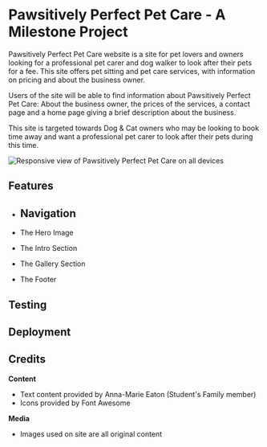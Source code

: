 # Pawsitively Perfect Pet Care - A Milestone Project

Pawsitively Perfect Pet Care website is a site for pet lovers and owners looking for a professional pet carer and dog walker to look after their pets for a fee. This site offers pet sitting and pet care services, with information on pricing and about the business owner.

Users of the site will be able to find information about Pawsitively Perfect Pet Care: About the business owner, the prices of the services, a contact page and a home page giving a brief description about the business.

This site is targeted towards Dog & Cat owners who may be looking to book time away and want a professional pet carer to look after their pets during this time.

![Responsive view of Pawsitively Perfect Pet Care on all devices]()

## Features
- Navigation
    - 

- The Hero Image

- The Intro Section

- The Gallery Section

- The Footer

## Testing



## Deployment
    


## Credits
 
 **Content**
- Text content provided by Anna-Marie Eaton (Student's Family member)
- Icons provided by Font Awesome <a href=""></a>

 **Media**
- Images used on site are all original content

